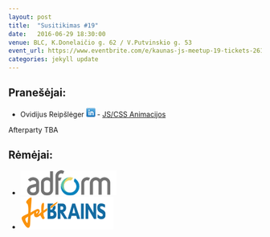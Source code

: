 ```yaml
---
layout: post
title:  "Susitikimas #19"
date:   2016-06-29 18:30:00
venue: BLC, K.Donelaičio g. 62 / V.Putvinskio g. 53
event_url: https://www.eventbrite.com/e/kaunas-js-meetup-19-tickets-26112348738
categories: jekyll update
---
```

## Pranešėjai:
  * Ovidijus Reipšlėger [![LinkedIn](img/icon-linkedin.png)](https://www.linkedin.com/in/ovidijus-reipšlėger-172b9094) - [JS/CSS Animacijos](http://slides.com/ovidijusr/js-css-animacijos/fullscreen)
 
  Afterparty TBA

## Rėmėjai:

  * [![Adform](img/adform-logo.png)](http://www.adform.com)
  * [![JetBrains](img/jetbrains-logo.png)](https://www.jetbrains.com/)
